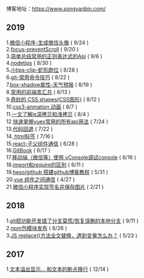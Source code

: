 博客地址：https://www.songyanbin.com/
## 2019
1.[微信小程序-生成微信头像](https://github.com/xiaosongread/github-xiaosongread-hexo/blob/master/source/_posts/%E5%BE%AE%E4%BF%A1%E5%B0%8F%E7%A8%8B%E5%BA%8F%E7%94%9F%E6%88%90%E5%BE%AE%E4%BF%A1%E5%A4%B4%E5%83%8F.md)  ( 9/24 )   
2.[focus-preventScroll](https://github.com/xiaosongread/github-xiaosongread-hexo/blob/master/source/_posts/focus-preventScroll.md)  ( 9/20 )   
3.[简单总结常用的正则表达式的Api](https://github.com/xiaosongread/github-xiaosongread-hexo/blob/master/source/_posts/regular.md)  ( 9/6 )   
4.[nodetips](https://github.com/xiaosongread/github-xiaosongread-hexo/blob/master/source/_posts/nodetips.md)  ( 8/30 )   
5.[小tips-clip-蛇形跑位](https://github.com/xiaosongread/github-xiaosongread-hexo/blob/master/source/_posts/clip.md)  ( 8/28 )   
6.[git-常用命令技巧](https://github.com/xiaosongread/github-xiaosongread-hexo/blob/master/source/_posts/git-常用命令技巧.md)  ( 8/22 )   
7.[box-shadow属性-天气预报](https://github.com/xiaosongread/github-xiaosongread-hexo/blob/master/source/_posts/css3-anmation.md)  ( 8/19 )   
8.[常用的前端库汇总](https://github.com/xiaosongread/github-xiaosongread-hexo/blob/master/source/_posts/collect.md)  ( 8/13 )   
9.[奇妙的 CSS shapes(CSS图形)](https://github.com/xiaosongread/github-xiaosongread-hexo/blob/master/source/_posts/shape.md)  ( 8/12 )   
10.[css3-anmation 动画](https://github.com/xiaosongread/github-xiaosongread-hexo/blob/master/source/_posts/css3-anmation.md)  ( 8/7 )   
11.[一文了解js深拷贝和浅拷贝](https://github.com/xiaosongread/github-xiaosongread-hexo/blob/master/source/_posts/deepCopy.md)  ( 8/4 )   
12.[快速掌握vuex常用的所有api用法](https://github.com/xiaosongread/github-xiaosongread-hexo/blob/master/source/_posts/vuex.md)  ( 7/24 )   
13.[代码回退](https://github.com/xiaosongread/github-xiaosongread-hexo/blob/master/source/_posts/jc-13.md)  ( 7/22 )   
14.[<ruby> html标签](https://github.com/xiaosongread/github-xiaosongread-hexo/blob/master/source/_posts/jc-12.md)  ( 7/16 )   
15.[react-子父组件通信](https://github.com/xiaosongread/github-xiaosongread-hexo/blob/master/source/_posts/jc-11.md)  ( 6/28 )   
16.[GitBook](https://github.com/xiaosongread/github-xiaosongread-hexo/blob/master/source/_posts/jc-10.md)  ( 6/17 )   
17.[移动端（微信等）使用 vConsole调试console](https://github.com/xiaosongread/github-xiaosongread-hexo/blob/master/source/_posts/jc-9.md)  ( 6/16 )   
18.[import和require的区别](https://github.com/xiaosongread/github-xiaosongread-hexo/blob/master/source/_posts/jc-8.md)  ( 6/11 )   
19.[hexo/github 搭建github博客教程](https://github.com/xiaosongread/github-xiaosongread-hexo/blob/master/source/_posts/jc-1.md)  ( 5/31 )   
20.[vue 组件之间通信](https://github.com/xiaosongread/github-xiaosongread-hexo/blob/master/source/_posts/jc-6.md)  ( 4/27 )   
21.[微信小程序实现签名并保存图片](https://github.com/xiaosongread/github-xiaosongread-hexo/blob/master/source/_posts/jc-2.md)  ( 2/21 )   
## 2018
1.[git把功能开发错了分支莫慌/恢复误删的本地分支](https://github.com/xiaosongread/github-xiaosongread-hexo/blob/master/source/_posts/jc-3.md)  ( 9/11 )   
2.[npm包模块发布](https://github.com/xiaosongread/github-xiaosongread-hexo/blob/master/source/_posts/jc-7.md)  ( 6/26 )   
3.[JS replace()方法全文替换，遇到变量怎么办？](https://github.com/xiaosongread/github-xiaosongread-hexo/blob/master/source/_posts/jc-4.md)  ( 5/23 )   
## 2017
1.[文本溢出显示... 和文本的断点换行](https://github.com/xiaosongread/github-xiaosongread-hexo/blob/master/source/_posts/jc-5.md)  ( 12/14 )   